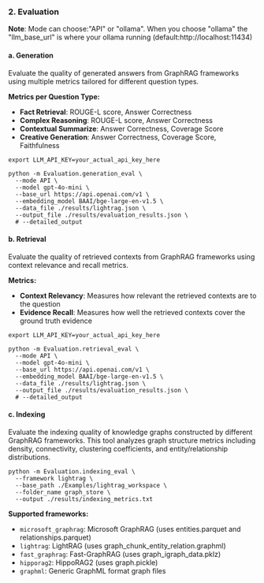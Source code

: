 ### 2. Evaluation

**Note**: Mode can choose:"API" or "ollama". When you choose "ollama" the "llm_base_url" is where your ollama running (default:http://localhost:11434)

#### a. Generation

Evaluate the quality of generated answers from GraphRAG frameworks using multiple metrics tailored for different question types.

**Metrics per Question Type:**
- **Fact Retrieval**: ROUGE-L score, Answer Correctness
- **Complex Reasoning**: ROUGE-L score, Answer Correctness  
- **Contextual Summarize**: Answer Correctness, Coverage Score
- **Creative Generation**: Answer Correctness, Coverage Score, Faithfulness

```shell
export LLM_API_KEY=your_actual_api_key_here

python -m Evaluation.generation_eval \
  --mode API \
  --model gpt-4o-mini \
  --base_url https://api.openai.com/v1 \
  --embedding_model BAAI/bge-large-en-v1.5 \
  --data_file ./results/lightrag.json \
  --output_file ./results/evaluation_results.json \
  # --detailed_output
```

#### b. Retrieval

Evaluate the quality of retrieved contexts from GraphRAG frameworks using context relevance and recall metrics.

**Metrics:**
- **Context Relevancy**: Measures how relevant the retrieved contexts are to the question
- **Evidence Recall**: Measures how well the retrieved contexts cover the ground truth evidence

```shell
export LLM_API_KEY=your_actual_api_key_here

python -m Evaluation.retrieval_eval \
  --mode API \
  --model gpt-4o-mini \
  --base_url https://api.openai.com/v1 \
  --embedding_model BAAI/bge-large-en-v1.5 \
  --data_file ./results/lightrag.json \
  --output_file ./results/evaluation_results.json \
  # --detailed_output
```

#### c. Indexing

Evaluate the indexing quality of knowledge graphs constructed by different GraphRAG frameworks. This tool analyzes graph structure metrics including density, connectivity, clustering coefficients, and entity/relationship distributions.

```shell
python -m Evaluation.indexing_eval \
  --framework lightrag \
  --base_path ./Examples/lightrag_workspace \
  --folder_name graph_store \
  --output ./results/indexing_metrics.txt
```

**Supported frameworks:**
- `microsoft_graphrag`: Microsoft GraphRAG (uses entities.parquet and relationships.parquet)
- `lightrag`: LightRAG (uses graph_chunk_entity_relation.graphml)
- `fast_graphrag`: Fast-GraphRAG (uses graph_igraph_data.pklz)
- `hipporag2`: HippoRAG2 (uses graph.pickle)
- `graphml`: Generic GraphML format graph files
